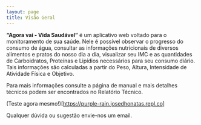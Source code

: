 ```yaml
---
layout: page
title: Visão Geral
---
```


**“Agora vai - Vida Saudável”** é um aplicativo web voltado para o monitoramento de sua saúde. Nele é possível observar o progresso do consumo de água, consultar as informações nutricionais de diversos alimentos e pratos do nosso dia a dia, visualizar seu IMC e as quantidades de Carboidratos, Proteínas e Lipídios necessários para seu consumo diário. Tais informações são calculadas a partir do Peso, Altura, Intensidade de Atividade Física e Objetivo.

Para mais informações consulte a página de manual e mais detalhes técnicos podem ser encontrados no Relatório Técnico.

(Teste agora mesmo!)[https://purple-rain.josedhonatas.repl.co]

Qualquer dúvida ou sugestão envie-nos um email.
